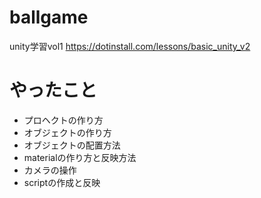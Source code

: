 # ballgame
unity学習vol1
https://dotinstall.com/lessons/basic_unity_v2

# やったこと
- プロヘクトの作り方
- オブジェクトの作り方
- オブジェクトの配置方法
- materialの作り方と反映方法
- カメラの操作
- scriptの作成と反映
